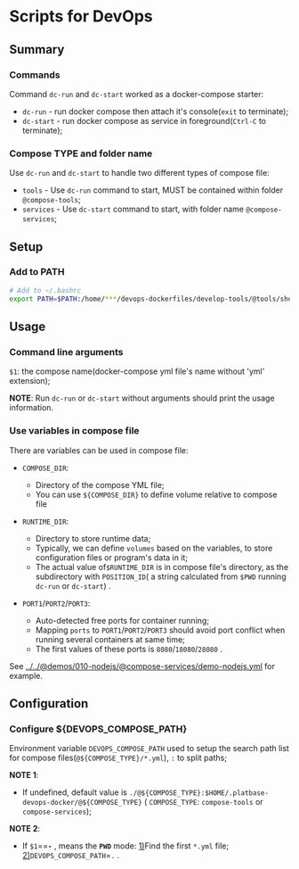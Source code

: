 # Scripts for DevOps



## Summary

### Commands

Command `dc-run` and `dc-start` worked as a docker-compose starter:

- `dc-run` - run docker compose then attach it's console(`exit` to terminate);
- `dc-start` - run docker compose as service in foreground(`Ctrl-C` to terminate); 

### Compose TYPE and folder name

Use `dc-run` and `dc-start` to handle two different types of compose file:

- `tools` - Use `dc-run` command to start, MUST be contained within folder `@compose-tools`; 
- `services` - Use `dc-start` command to start, with folder name `@compose-services`;



## Setup

### Add to PATH

```bash
# Add to ~/.bashrc
export PATH=$PATH:/home/***/devops-dockerfiles/develop-tools/@tools/shell-scripts
```



## Usage

### Command line arguments

`$1`: the compose name(docker-compose yml file's name without 'yml' extension);



**NOTE**: Run  `dc-run` or `dc-start` without arguments should print the usage information.



### Use variables in compose file

There are variables can be used in compose file:

- `COMPOSE_DIR`:

  - Directory of the compose YML file;
  - You can use `${COMPOSE_DIR}` to define volume relative to compose file

- `RUNTIME_DIR`: 
  
  - Directory to store runtime data;
  - Typically, we can define `volumes` based on the variables, to store configuration files or program's data in it; 
  - The actual value of`$RUNTIME_DIR` is in  compose file's directory, as the subdirectory with `POSITION_ID`( a string calculated from `$PWD` running   `dc-run` or `dc-start`) .
  
- `PORT1`/`PORT2`/`PORT3`: 
  - Auto-detected free ports for container running;
  - Mapping `ports` to `PORT1`/`PORT2`/`PORT3` should avoid port conflict when  running several containers at same time;
  - The first values of these ports is `8080`/`18080`/`28080` .



See [../../@demos/010-nodejs/@compose-services/demo-nodejs.yml](../../@demos/010-nodejs/@compose-services/demo-nodejs.yml) for example.



## Configuration

### Configure ${DEVOPS_COMPOSE_PATH}

Environment variable `DEVOPS_COMPOSE_PATH` used to setup the search path list for compose files(`@${COMPOSE_TYPE}/*.yml`), `:` to split paths;

**NOTE 1**:

- If undefined, default value is `./@${COMPOSE_TYPE}:$HOME/.platbase-devops-docker/@${COMPOSE_TYPE}` ( `COMPOSE_TYPE`: `compose-tools`  or `compose-services`);

**NOTE 2**:

- If `$1`==**`-`** , means the **`PWD`** mode: <u>1)</u>Find the first `*.yml` file; <u>2)</u>`DEVOPS_COMPOSE_PATH`=`.` .


